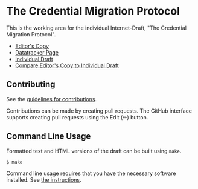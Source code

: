 # The Credential Migration Protocol

This is the working area for the individual Internet-Draft, "The Credential Migration Protocol".

* [Editor's Copy](https://Credential-Provider-SIG.github.io/cred-migration/#go.draft-cpsig-crimp.html)
* [Datatracker Page](https://datatracker.ietf.org/doc/draft-cpsig-crimp)
* [Individual Draft](https://datatracker.ietf.org/doc/html/draft-cpsig-crimp)
* [Compare Editor's Copy to Individual Draft](https://Credential-Provider-SIG.github.io/cred-migration/#go.draft-cpsig-crimp.diff)


## Contributing

See the
[guidelines for contributions](https://github.com/Credential-Provider-SIG/cred-migration/blob/main/CONTRIBUTING.md).

Contributions can be made by creating pull requests.
The GitHub interface supports creating pull requests using the Edit (✏) button.


## Command Line Usage

Formatted text and HTML versions of the draft can be built using `make`.

```sh
$ make
```

Command line usage requires that you have the necessary software installed.  See
[the instructions](https://github.com/martinthomson/i-d-template/blob/main/doc/SETUP.md).

